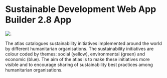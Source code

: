 # Sustainable Development Web App Builder 2.8 App

![.](https://icrc.maps.arcgis.com/sharing/rest/content/items/096ea39896894ff2b47f745f2e0cb23c/data)

The atlas catalogues sustainability initiatives implemented around the world by different humanitarian organisations. The sustainability initiatives are colour coded by themes: social (yellow), environmental (green) and economic (blue). The aim of the atlas is to make these initiatives more visible and to encourage sharing of sustainability best practices among humanitarian organisations.
